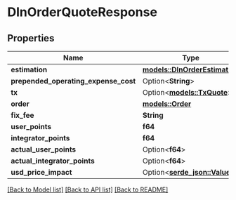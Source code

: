 # DlnOrderQuoteResponse

## Properties

Name | Type | Description | Notes
------------ | ------------- | ------------- | -------------
**estimation** | [**models::DlnOrderEstimation**](DlnOrderEstimation.md) |  | 
**prepended_operating_expense_cost** | Option<**String**> |  | [optional]
**tx** | Option<[**models::TxQuote**](TxQuote.md)> |  | [optional]
**order** | [**models::Order**](Order.md) |  | 
**fix_fee** | **String** |  | 
**user_points** | **f64** |  | 
**integrator_points** | **f64** |  | 
**actual_user_points** | Option<**f64**> |  | [optional]
**actual_integrator_points** | Option<**f64**> |  | [optional]
**usd_price_impact** | Option<[**serde_json::Value**](.md)> |  | [optional]

[[Back to Model list]](../README.md#documentation-for-models) [[Back to API list]](../README.md#documentation-for-api-endpoints) [[Back to README]](../README.md)


